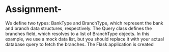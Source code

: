 # Assignment-
We define two types: BankType and BranchType, which represent the bank and branch data structures, respectively.
The Query class defines the branches field, which resolves to a list of BranchType objects. In this example, we use a mock data list, but you should replace it with your actual database query to fetch the branches.
The Flask application is created

